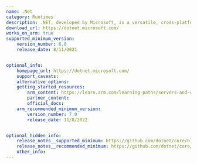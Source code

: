 ```yaml
---
name: .Net
category: Runtimes
description: .NET, developed by Microsoft, is a versatile, cross-platform framework used for building a wide range of applications, featuring a large class library named Framework Class Library (FCL) and providing language interoperability across several programming languages.
download_url: https://dotnet.microsoft.com/
works_on_arm: true
supported_minimum_version:
    version_number: 6.0
    release_date: 8/11/2021


optional_info:
    homepage_url: https://dotnet.microsoft.com/
    support_caveats:
    alternative_options:
    getting_started_resources:
        arm_content: https://learn.arm.com/learning-paths/servers-and-cloud-computing/from-iot-to-the-cloud-part1/how-to-4/
        partner_content: 
        official_docs:
    arm_recommended_minimum_version:
        version_number: 7.0
        release_date: 11/8/2022


optional_hidden_info:
    release_notes__supported_minimum: https://github.com/dotnet/core/blob/main/release-notes/6.0/6.0.0/6.0.0.md
    release_notes__recommended_minimum: https://github.com/dotnet/core/blob/main/release-notes/7.0/7.0.0/7.0.0.md
    other_info: 
---
```

